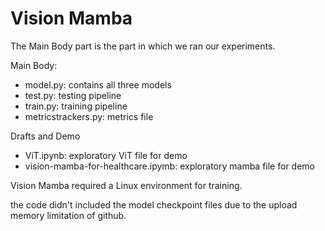# Vision Mamba

The Main Body part is the part in which we ran our experiments. 

Main Body: 
 - model.py: contains all three models
 - test.py: testing pipeline
 - train.py: training pipeline
 - metricstrackers.py: metrics file

Drafts and Demo
 - ViT.ipynb: exploratory ViT file for demo
 - vision-mamba-for-healthcare.ipymb: exploratory mamba file for demo

Vision Mamba required a Linux environment for training. 

the code didn't included the model checkpoint files due to the upload memory limitation of github. 
